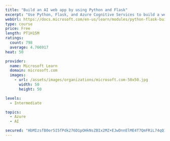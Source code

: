```yaml
---
title: "Build an AI web app by using Python and Flask"
excerpt: "Use Python, Flask, and Azure Cognitive Services to build a web app that incorporates AI"
webUrl: https://docs.microsoft.com/en-us/learn/modules/python-flask-build-ai-web-app/
type: course
price: Free
length: PT1H15M
ratings:
  count: 798
  average: 4.766917
heat: 50

provider:
  name: Microsoft Learn
  domain: microsoft.com
  images:
    - url: /assets/images/organizations/microsoft.com-50x50.jpg
      width: 50
      height: 50

levels:
  - Intermediate

topics:
  - Azure
  - AI

secured: "HbMIzsfB0or5I5fPdk276D1pOHkNsZBIx2MZ+EJwDnnElME4T7QmFRiL74qQ1qZxM0Wf88fWqZkJTygCfcFqZhhimKnx5LilctfD77hnSkbD2PmIpNgM7mx7SABB84Z9n7JgV6haD6GBpkkv6GYNYkj5p3qf1EFjFtZ4GUSc9dhDgu5X9Il5bP09z+OEg8lVIooSzW5ybr2wry4a3OV2oZsJbiSVYeQEDU9BItrKBy/MagcLvIN5h+L8h4J+4RhK7bwIK8u7MRMuCMrpXZJmpxpl8jN6oCydmLwaN0zEIjIOH6uKd5cufcJNDR1mo1x2JHoq6hqO/yBEw6acjAorQxPU0BR4OyGsBy4v4SsTs66570bM4HBDicTVSyBQ/t/OMP4M3C7TsMwYCSmqCHDAuqg8EpCyNZr2/iKpX2AHOm8=;6k2dSzNobLsJJbV2SBozeQ=="
---
```



